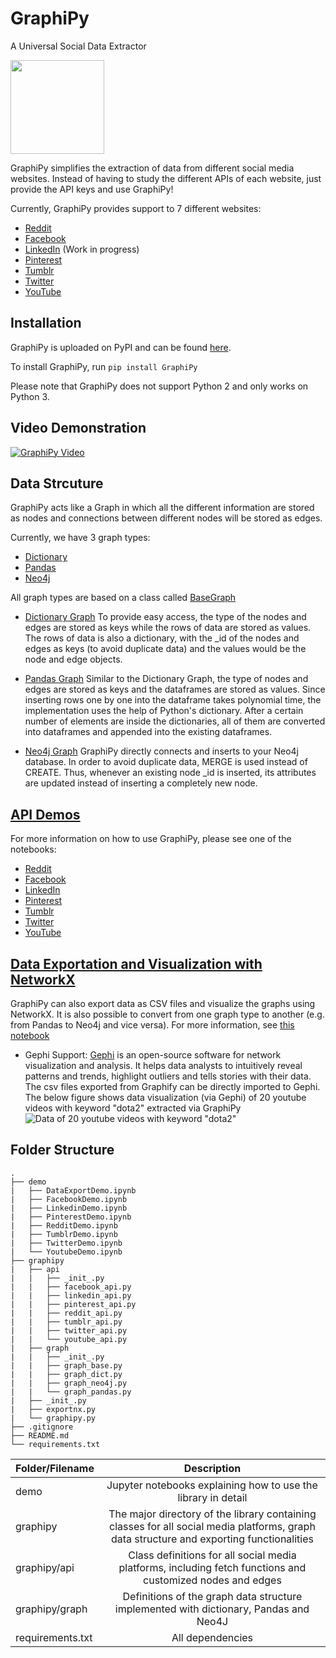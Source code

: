 # GraphiPy

A Universal Social Data Extractor


<img src="https://yt3.ggpht.com/-E1RbjCNoU_4/AAAAAAAAAAI/AAAAAAAAAFA/aL_icowG2fg/s288-mo-c-c0xffffffff-rj-k-no/photo.jpg" width="150">



GraphiPy simplifies the extraction of data from different social media websites. Instead of having to study the different APIs of each website, just provide the API keys and use GraphiPy!

Currently, GraphiPy provides support to 7 different websites:
- [Reddit](https://www.reddit.com/dev/api/)
- [Facebook](https://developers.facebook.com/docs/graph-api/)
- [LinkedIn](https://developer.linkedin.com/docs/rest-api#) (Work in progress) 
- [Pinterest](https://developers.pinterest.com/docs/getting-started/introduction/)
- [Tumblr](https://www.tumblr.com/docs/en/api/v2)
- [Twitter](https://developer.twitter.com/en/docs)
- [YouTube](https://developers.google.com/youtube/v3/)

## Installation
GraphiPy is uploaded on PyPI and can be found [here](https://pypi.org/project/GraphiPy/).

To install GraphiPy, run
```pip install GraphiPy```

Please note that GraphiPy does not support Python 2 and only works on Python 3.

## Video Demonstration
[![GraphiPy Video](https://i.ytimg.com/vi/I_86Q3LQvNQ/hqdefault.jpg?sqp=-oaymwEZCNACELwBSFXyq4qpAwsIARUAAIhCGAFwAQ==&rs=AOn4CLCsASAnS2ZqfmCS2_mz8b1tP0TLvg)](http://www.youtube.com/watch?v=I_86Q3LQvNQ)

## Data Strcuture
GraphiPy acts like a Graph in which all the different information are stored as nodes and connections between different nodes will be stored as edges.

Currently, we have 3 graph types:
- [Dictionary](https://docs.python.org/3/tutorial/datastructures.html#dictionaries)
- [Pandas](https://pandas.pydata.org/)
- [Neo4j](https://neo4j.com/)

All graph types are based on a class called [BaseGraph](https://github.com/shobeir/GraphiPy/blob/master/graphipy/graph/graph_base.py)

- [Dictionary Graph](https://github.com/shobeir/GraphiPy/blob/master/graphipy/graph/graph_dict.py)
To provide easy access, the type of the nodes and edges are stored as keys while the rows of data are stored as values. The rows of data is also a dictionary, with the \_id of the nodes and edges as keys (to avoid duplicate data) and the values would be the node and edge objects.

- [Pandas Graph](https://github.com/shobeir/GraphiPy/blob/master/graphipy/graph/graph_pandas.py)
Similar to the Dictionary Graph, the type of nodes and edges are stored as keys and the dataframes are stored as values.
Since inserting rows one by one into the dataframe takes polynomial time, the implementation uses the help of Python's dictionary. After a certain number of elements are inside the dictionaries, all of them are converted into dataframes and appended into the existing dataframes.

- [Neo4j Graph](https://github.com/shobeir/GraphiPy/blob/master/graphipy/graph/graph_neo4j.py)
GraphiPy directly connects and inserts to your Neo4j database. In order to avoid duplicate data, MERGE is used instead of CREATE. Thus, whenever an existing node \_id is inserted, its attributes are updated instead of inserting a completely new node.

## [API Demos](https://github.com/shobeir/GraphiPy/tree/master/demo)

For more information on how to use GraphiPy, please see one of the notebooks:
- [Reddit](https://github.com/shobeir/GraphiPy/blob/master/demo/RedditDemo.ipynb)
- [Facebook](https://github.com/shobeir/GraphiPy/blob/master/demo/FacebookDemo.ipynb)
- [LinkedIn](https://github.com/shobeir/GraphiPy/blob/master/demo/LinkedinDemo.ipynb)
- [Pinterest](https://github.com/shobeir/GraphiPy/blob/master/demo/PinterestDemo.ipynb)
- [Tumblr](https://github.com/shobeir/GraphiPy/blob/master/demo/TumblrDemo.ipynb)
- [Twitter](https://github.com/shobeir/GraphiPy/blob/master/demo/TwitterDemo.ipynb)
- [YouTube](https://github.com/shobeir/GraphiPy/blob/master/demo/YoutubeDemo.ipynb)

## [Data Exportation and Visualization with NetworkX](https://github.com/shobeir/GraphiPy/blob/master/graphipy/exportnx.py)
GraphiPy can also export data as CSV files and visualize the graphs using NetworkX. It is also possible to convert from one graph type to another (e.g. from Pandas to Neo4j and vice versa). For more information, see [this notebook](https://github.com/shobeir/GraphiPy/blob/master/demo/DataExportDemo.ipynb)

- Gephi Support: 
[Gephi](https://gephi.org/) is an open-source software for network visualization and analysis. It helps data analysts to intuitively reveal patterns and trends, highlight outliers and tells stories with their data.
The csv files exported from Graphify can be directly imported to Gephi.
The below figure shows data visualization (via Gephi) of 20 youtube videos with keyword "dota2" extracted via GraphiPy 
![Data of 20 youtube videos with keyword "dota2"](https://user-images.githubusercontent.com/25040463/48648253-85e33080-e9a3-11e8-9412-cf0f2bd286de.png)

## Folder Structure
```
.
├── demo
|   ├── DataExportDemo.ipynb
|   ├── FacebookDemo.ipynb
|   ├── LinkedinDemo.ipynb
|   ├── PinterestDemo.ipynb
|   ├── RedditDemo.ipynb
|   ├── TumblrDemo.ipynb
|   ├── TwitterDemo.ipynb
|   └── YoutubeDemo.ipynb
├── graphipy
|   ├── api
|   |   ├── _init_.py
|   |   ├── facebook_api.py	
|   |   ├── linkedin_api.py	
|   |   ├── pinterest_api.py
|   |   ├── reddit_api.py	
|   |   ├── tumblr_api.py	
|   |   ├── twitter_api.py	
|   |   └── youtube_api.py	
|   ├── graph
|   |   ├── _init_.py
|   |   ├── graph_base.py
|   |   ├── graph_dict.py
|   |   ├── graph_neo4j.py
|   |   └── graph_pandas.py
|   ├── _init_.py
|   ├── exportnx.py
|   └── graphipy.py
├── .gitignore 
├── README.md
└── requirements.txt
```
| Folder/Filename | Description |
|----|:---:|
| demo | Jupyter notebooks explaining how to use the library in detail |
| graphipy | The major directory of the library containing classes for all social media platforms, graph data structure and exporting functionalities |
| graphipy/api | Class definitions for all social media platforms, including fetch functions and customized nodes and edges  |
| graphipy/graph | Definitions of the graph data structure implemented with dictionary, Pandas and Neo4J  |
| requirements.txt | All dependencies  |

